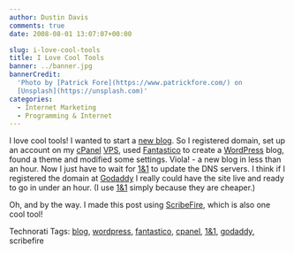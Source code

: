 ```yaml
---
author: Dustin Davis
comments: true
date: 2008-08-01 13:07:07+00:00

slug: i-love-cool-tools
title: I Love Cool Tools
banner: ../banner.jpg
bannerCredit:
  'Photo by [Patrick Fore](https://www.patrickfore.com/) on
  [Unsplash](https://unsplash.com)'
categories:
  - Internet Marketing
  - Programming & Internet
---
```


I love cool tools! I wanted to start a
[new blog](http://dailytendermercies.com). So I registered domain, set up an
account on my [cPanel](http://www.cpanel.net/index.html)
[VPS](http://www.liquidweb.com/?RID=redseam), used
[Fantastico](http://en.wikipedia.org/wiki/Fantastico_%28web_hosting%29) to
create a [WordPress](http://wordpress.org) blog, found a theme and modified some
settings. Viola! - a new blog in less than an hour. Now I just have to wait for
[1&1](http://www.dpbolvw.net/click-2267664-10564939) to update the DNS servers.
I think if I registered the domain at
[Godaddy](http://www.dpbolvw.net/click-2267664-10388358) I really could have the
site live and ready to go in under an hour. (I use
[1&1](http://www.dpbolvw.net/click-2267664-10564939) simply because they are
cheaper.)

Oh, and by the way. I made this post using
[ScribeFire](http://www.scribefire.com/), which is also one cool tool!

Technorati Tags: [blog](http://technorati.com/tag/blog),
[wordpress](http://technorati.com/tag/wordpress),
[fantastico](http://technorati.com/tag/fantastico),
[cpanel](http://technorati.com/tag/cpanel),
[1&1](http://technorati.com/tag/1&1),
[godaddy](http://technorati.com/tag/godaddy), scribefire
